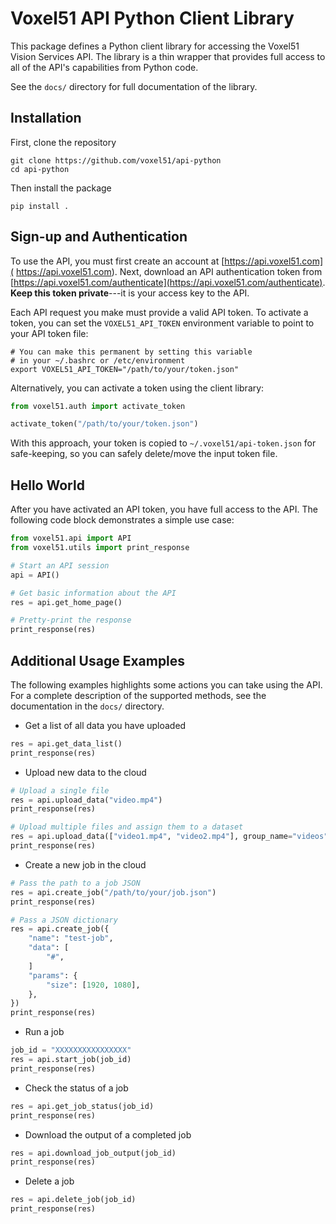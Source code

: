 # Voxel51 API Python Client Library

This package defines a Python client library for accessing the Voxel51 Vision
Services API. The library is a thin wrapper that provides full access to all
of the API's capabilities from Python code.

See the `docs/` directory for full documentation of the library.


## Installation

First, clone the repository
```shell
git clone https://github.com/voxel51/api-python
cd api-python
```

Then install the package
```shell
pip install .
```

## Sign-up and Authentication

To use the API, you must first create an account at [https://api.voxel51.com](
https://api.voxel51.com). Next, download an API authentication token from
[https://api.voxel51.com/authenticate](https://api.voxel51.com/authenticate).
**Keep this token private**---it is your access key to the API.

Each API request you make must provide a valid API token. To activate a token,
you can set the `VOXEL51_API_TOKEN` environment variable to point to your
API token file:

```shell
# You can make this permanent by setting this variable
# in your ~/.bashrc or /etc/environment
export VOXEL51_API_TOKEN="/path/to/your/token.json"
```

Alternatively, you can activate a token using the client library:

```python
from voxel51.auth import activate_token

activate_token("/path/to/your/token.json")
```

With this approach, your token is copied to `~/.voxel51/api-token.json` for
safe-keeping, so you can safely delete/move the input token file.


## Hello World

After you have activated an API token, you have full access to the API.
The following code block demonstrates a simple use case:

```python
from voxel51.api import API
from voxel51.utils import print_response

# Start an API session
api = API()

# Get basic information about the API
res = api.get_home_page()

# Pretty-print the response
print_response(res)
```


## Additional Usage Examples

The following examples highlights some actions you can take using the API.
For a complete description of the supported methods, see the documentation
in the `docs/` directory.

* Get a list of all data you have uploaded
```python
res = api.get_data_list()
print_response(res)
```

* Upload new data to the cloud
```python
# Upload a single file
res = api.upload_data("video.mp4")
print_response(res)

# Upload multiple files and assign them to a dataset
res = api.upload_data(["video1.mp4", "video2.mp4"], group_name="videos")
print_response(res)
```

* Create a new job in the cloud
```python
# Pass the path to a job JSON
res = api.create_job("/path/to/your/job.json")
print_response(res)

# Pass a JSON dictionary
res = api.create_job({
    "name": "test-job",
    "data": [
        "#",
    ]
    "params": {
        "size": [1920, 1080],
    },
})
print_response(res)
```

* Run a job
```python
job_id = "XXXXXXXXXXXXXXXX"
res = api.start_job(job_id)
print_response(res)
```

* Check the status of a job
```python
res = api.get_job_status(job_id)
print_response(res)
```

* Download the output of a completed job
```python
res = api.download_job_output(job_id)
print_response(res)
```

* Delete a job
```python
res = api.delete_job(job_id)
print_response(res)
```
